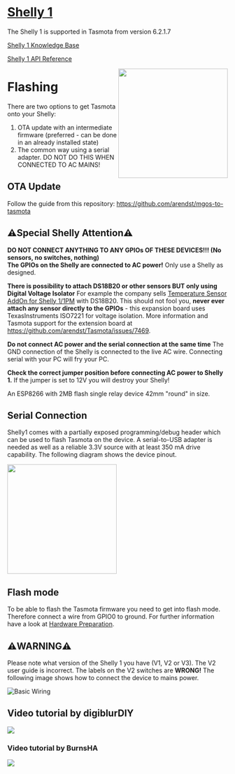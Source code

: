 # [Shelly 1](https://www.shelly.com/en-us/products/shop/shelly-1-ul)

The Shelly 1 is supported in Tasmota from version 6.2.1.7

[Shelly 1 Knowledge Base](https://kb.shelly.cloud/knowledge-base/shelly-1)

[Shelly 1 API Reference](https://shelly-api-docs.shelly.cloud/gen1/#shelly1-shelly1pm)

<img src="https://kb.shelly.cloud/__attachments/60424193/shelly1.png" width="250" align="right" />

# Flashing
There are two options to get Tasmota onto your Shelly:

1. OTA update with an intermediate firmware (preferred - can be done in an already installed state)
1. The common way using a serial adapter. DO NOT DO THIS WHEN CONNECTED TO AC MAINS!

## OTA Update
Follow the guide from this repository: <https://github.com/arendst/mgos-to-tasmota>

## ⚠️️Special Shelly Attention⚠️️

**DO NOT CONNECT ANYTHING TO ANY GPIOs OF THESE DEVICES!!! (No sensors, no switches, nothing) <br>
The GPIOs on the Shelly are connected to AC power!** Only use a Shelly as designed.

**There is possibility to attach DS18B20 or other sensors BUT only using Digital Voltage Isolator**
For example the company sells [Temperature Sensor AddOn for Shelly 1/1PM](https://shop.shelly.cloud/temperature-sensor-addon-for-shelly-1-1pm-wifi-smart-home-automation#312) with DS18B20. This should not fool you, **never ever attach any sensor directly to the GPIOs** - this expansion board uses TexasInstruments ISO7221 for voltage isolation. More information and Tasmota support for the extension board at <https://github.com/arendst/Tasmota/issues/7469>.

**Do not connect AC power and the serial connection at the same time**
The GND connection of the Shelly is connected to the live AC wire. Connecting serial with your PC will fry your PC.

**Check the correct jumper position before connecting AC power to Shelly 1.**
If the jumper is set to 12V you will destroy your Shelly!

An ESP8266 with 2MB flash single relay device 42mm "round" in size.

## Serial Connection
Shelly1 comes with a partially exposed programming/debug header which can be used to flash Tasmota on the device. A serial-to-USB adapter is needed as well as a reliable 3.3V source with at least 350 mA drive capability. The following diagram shows the device pinout.

<img src="https://kb.shelly.cloud/__attachments/237502485/Gen1-addon-interface.png" height="250" />

## Flash mode
To be able to flash the Tasmota firmware you need to get into flash mode. Therefore connect a wire from GPIO0 to ground. For further information have a look at [Hardware Preparation](../Getting-Started#programming-mode).

## **⚠️️WARNING⚠️️**
Please note what version of the Shelly 1 you have (V1, V2 or V3). The V2 user guide is incorrect. The labels on the V2 switches are **WRONG!** The following image shows how to connect the device to mains power.

![Basic Wiring](https://kb.shelly.cloud/__attachments/243531777/1%20AC%20wiring%20diagram.png?inst-v=c5a6a296-4215-467c-94e2-cd19f02ebcf8)

## Video tutorial by digiblurDIY
[![](http://img.youtube.com/vi/mSENAY9_AlI/0.jpg)](http://www.youtube.com/watch?v=mSENAY9_AlI "")

### Video tutorial by BurnsHA
[![](http://img.youtube.com/vi/O5MT5t1DT6A/0.jpg)](http://www.youtube.com/watch?v=O5MT5t1DT6A "")
